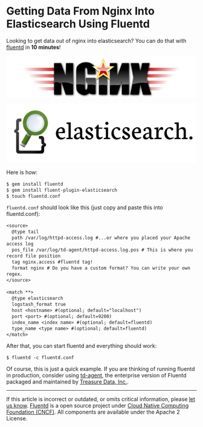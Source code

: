 # Getting Data From Nginx Into Elasticsearch Using Fluentd

Looking to get data out of nginx into elasticsearch? You can do that
with [fluentd](//fluentd.org) in **10 minutes**!

![](/images/plugin_icon/nginx.png)


![](/images/plugin_icon/elasticsearch.png)

Here is how:

``` {.CodeRay}
$ gem install fluentd
$ gem install fluent-plugin-elasticsearch
$ touch fluentd.conf
```

`fluentd.conf` should look like this (just copy and paste this into
fluentd.conf):

``` {.CodeRay}
<source>
  @type tail
  path /var/log/httpd-access.log #...or where you placed your Apache access log
  pos_file /var/log/td-agent/httpd-access.log.pos # This is where you record file position
  tag nginx.access #fluentd tag!
  format nginx # Do you have a custom format? You can write your own regex.
</source>

<match **>
  @type elasticsearch
  logstash_format true
  host <hostname> #(optional; default="localhost")
  port <port> #(optional; default=9200)
  index_name <index name> #(optional; default=fluentd)
  type_name <type name> #(optional; default=fluentd)
</match>
```

After that, you can start fluentd and everything should work:

``` {.CodeRay}
$ fluentd -c fluentd.conf
```

Of course, this is just a quick example. If you are thinking of running
fluentd in production, consider using [td-agent](/articles/td-agent.md), the
enterprise version of Fluentd packaged and maintained by [Treasure Data,
Inc.](https://www.treasure-data.com).


------------------------------------------------------------------------

If this article is incorrect or outdated, or omits critical information, please [let us know](https://github.com/fluent/fluentd-docs/issues?state=open).
[Fluentd](http://www.fluentd.org/) is a open source project under [Cloud Native Computing Foundation (CNCF)](https://cncf.io/). All components are available under the Apache 2 License.
